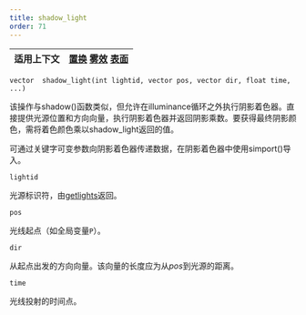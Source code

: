 ```yaml
---
title: shadow_light
order: 71
---
```

| 适用上下文 | [置换](../contexts/displace.html)  [雾效](../contexts/fog.html)  [表面](../contexts/surface.html) |
| --- | --- |

`vector  shadow_light(int lightid, vector pos, vector dir, float time, ...)`

该操作与shadow()函数类似，但允许在illuminance循环之外执行阴影着色器。直接提供光源位置和方向向量，执行阴影着色器并返回阴影乘数。要获得最终阴影颜色，需将着色颜色乘以shadow_light返回的值。

可通过关键字可变参数向阴影着色器传递数据，在阴影着色器中使用simport()导入。

`lightid`

光源标识符，由[getlights](getlights.html "返回当前着色表面的光源标识符数组")返回。

`pos`

光线起点（如全局变量`P`）。

`dir`

从起点出发的方向向量。该向量的长度应为从*pos*到光源的距离。

`time`

光线投射的时间点。
